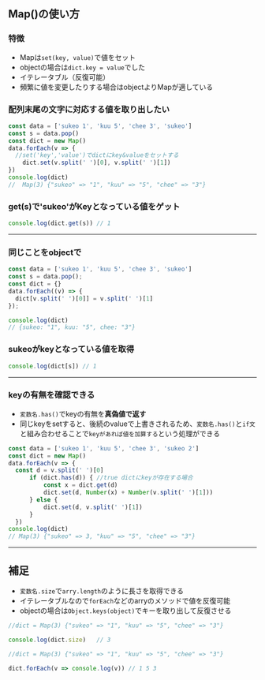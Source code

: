 ## Map()の使い方
### 特徴
- Mapは`set(key, value)`で値をセット  
- objectの場合は`dict.key = value`でした
- イテレータブル（反復可能）
- 頻繁に値を変更したりする場合はobjectよりMapが適している

### 配列末尾の文字に対応する値を取り出したい  
```js
const data = ['sukeo 1', 'kuu 5', 'chee 3', 'sukeo']
const s = data.pop()
const dict = new Map()
data.forEach(v => {
  //set('key','value')でdictにkey&valueをセットする
    dict.set(v.split(' ')[0], v.split(' ')[1])
})
console.log(dict)
//  Map(3) {"sukeo" => "1", "kuu" => "5", "chee" => "3"}
```
### get(s)で'sukeo'がKeyとなっている値をゲット
```js
console.log(dict.get(s)) // 1
```
***

### 同じことをobjectで
```js
const data = ['sukeo 1', 'kuu 5', 'chee 3', 'sukeo']
const s = data.pop();
const dict = {}
data.forEach((v) => {
  dict[v.split(' ')[0]] = v.split(' ')[1]
});

console.log(dict)
// {sukeo: "1", kuu: "5", chee: "3"}
```

### sukeoがkeyとなっている値を取得
```js
console.log(dict[s]) // 1
```
***

### keyの有無を確認できる
- `変数名.has()`でkeyの有無を**真偽値で返す**
- 同じkeyをsetすると、後続のvalueで上書きされるため、`変数名.has()`と`if文`と組み合わせることで`keyがあれば値を加算する`という処理ができる

```js
const data = ['sukeo 1', 'kuu 5', 'chee 3', 'sukeo 2']
const dict = new Map()
data.forEach(v => {
  const d = v.split(' ')[0]
      if (dict.has(d)) { //true dictにkeyが存在する場合
          const x = dict.get(d)
          dict.set(d, Number(x) + Number(v.split(' ')[1]))
      } else {
          dict.set(d, v.split(' ')[1])
      }
  })
console.log(dict)
// Map(3) {"sukeo" => 3, "kuu" => "5", "chee" => "3"}
```
***

## 補足
- `変数名.size`で`arry.length`のように長さを取得できる
- イテレータブルなので`forEach`などのarryのメソッドで値を反復可能
- objectの場合は`Object.keys(object)`でキーを取り出して反復させる
```js
//dict = Map(3) {"sukeo" => "1", "kuu" => "5", "chee" => "3"}

console.log(dict.size)   // 3
```
```js
//dict = Map(3) {"sukeo" => "1", "kuu" => "5", "chee" => "3"}

dict.forEach(v => console.log(v)) // 1 5 3
```
